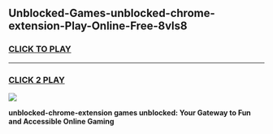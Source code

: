 
## Unblocked-Games-unblocked-chrome-extension-Play-Online-Free-8vls8
<h3>
<a href="https://premium76.site?title=unblocked-chrome-extension&ref=26A">CLICK TO PLAY</a></h3>
<hr>

<h3>
<a href="https://premium76.site?title=unblocked-chrome-extension&ref=26A">CLICK 2 PLAY</a>
  
</h3>

<a href="https://premium76.site?title=unblocked-chrome-extension&ref=26A"><img src="https://clearcache.store/games.png"></a>


**unblocked-chrome-extension games unblocked: Your Gateway to Fun and Accessible Online Gaming**
